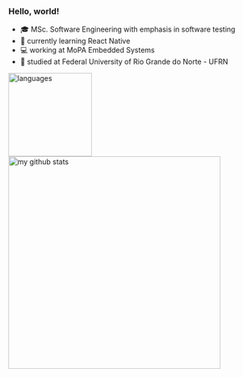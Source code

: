 ### Hello, world!

- :mortar_board: MSc. Software Engineering with emphasis in software testing
- :memo: currently learning React Native
- :computer: working at MoPA Embedded Systems
- :hotel: studied at Federal University of Rio Grande do Norte - UFRN

<!-- status codes -->
<p>
    <img src="https://github-readme-stats.vercel.app/api/top-langs/?username=iuripereira&layout=compact" alt="languages" height="165">
    <img src="https://github-readme-stats.vercel.app/api?username=iuripereira&show_icons=true&layout=compact" alt="my github stats" width="420"/>&nbsp;
</p>
